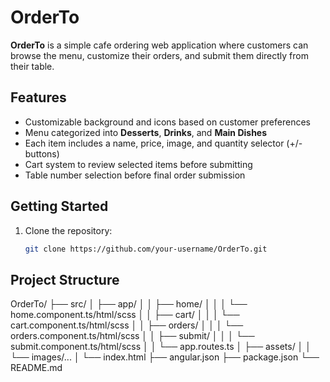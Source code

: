 # OrderTo

**OrderTo** is a simple cafe ordering web application where customers can browse the menu, customize their orders, and submit them directly from their table.  

## Features
- Customizable background and icons based on customer preferences  
- Menu categorized into **Desserts**, **Drinks**, and **Main Dishes**  
- Each item includes a name, price, image, and quantity selector (+/- buttons)  
- Cart system to review selected items before submitting  
- Table number selection before final order submission  

## Getting Started
1. Clone the repository:
   ```bash
   git clone https://github.com/your-username/OrderTo.git

## Project Structure
OrderTo/
├── src/
│   ├── app/
│   │   ├── home/
│   │   │   └── home.component.ts/html/scss
│   │   ├── cart/
│   │   │   └── cart.component.ts/html/scss
│   │   ├── orders/
│   │   │   └── orders.component.ts/html/scss
│   │   ├── submit/
│   │   │   └── submit.component.ts/html/scss
│   │   └── app.routes.ts
│   ├── assets/
│   │   └── images/...
│   └── index.html
├── angular.json
├── package.json
└── README.md
